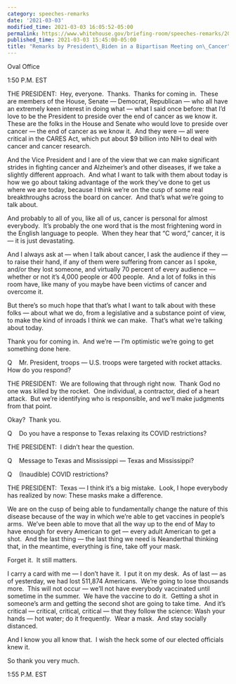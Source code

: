 ```yaml
---
category: speeches-remarks
date: '2021-03-03'
modified_time: 2021-03-03 16:05:52-05:00
permalink: https://www.whitehouse.gov/briefing-room/speeches-remarks/2021/03/03/remarks-by-president-biden-in-a-bipartisan-meeting-on-cancer/
published_time: 2021-03-03 15:45:00-05:00
title: "Remarks by President\_Biden in a Bipartisan Meeting on\_Cancer"
---
```

 
Oval Office

1:50 P.M. EST

THE PRESIDENT:  Hey, everyone.  Thanks.  Thanks for coming in.  These
are members of the House, Senate — Democrat, Republican — who all have
an extremely keen interest in doing what — what I said once before: that
I’d love to be the President to preside over the end of cancer as we
know it.  These are the folks in the House and Senate who would love to
preside over cancer — the end of cancer as we know it.  And they were —
all were critical in the CARES Act, which put about $9 billion into NIH
to deal with cancer and cancer research. 

And the Vice President and I are of the view that we can make
significant strides in fighting cancer and Alzheimer’s and other
diseases, if we take a slightly different approach.  And what I want to
talk with them about today is how we go about taking advantage of the
work they’ve done to get us where we are today, because I think we’re on
the cusp of some real breakthroughs across the board on cancer.  And
that’s what we’re going to talk about.

And probably to all of you, like all of us, cancer is personal for
almost everybody.  It’s probably the one word that is the most
frightening word in the English language to people.  When they hear that
“C word,” cancer, it is — it is just devastating. 

And I always ask at — when I talk about cancer, I ask the audience if
they — to raise their hand, if any of them were suffering from cancer as
I spoke, and/or they lost someone, and virtually 70 percent of every
audience — whether or not it’s 4,000 people or 400 people.  And a lot of
folks in this room have, like many of you maybe have been victims of
cancer and overcome it.

But there’s so much hope that that’s what I want to talk about with
these folks — about what we do, from a legislative and a substance point
of view, to make the kind of inroads I think we can make.  That’s what
we’re talking about today. 

Thank you for coming in.  And we’re — I’m optimistic we’re going to get
something done here.

Q    Mr. President, troops — U.S. troops were targeted with rocket
attacks.  How do you respond? 

THE PRESIDENT:  We are following that through right now.  Thank God no
one was killed by the rocket.  One individual, a contractor, died of a
heart attack.  But we’re identifying who is responsible, and we’ll make
judgments from that point. 

Okay?  Thank you.

Q    Do you have a response to Texas relaxing its COVID restrictions? 

THE PRESIDENT:  I didn’t hear the question. 

Q    Message to Texas and Mississippi — Texas and Mississippi?

Q    (Inaudible) COVID restrictions?

THE PRESIDENT:  Texas — I think it’s a big mistake.  Look, I hope
everybody has realized by now: These masks make a difference. 

We are on the cusp of being able to fundamentally change the nature of
this disease because of the way in which we’re able to get vaccines in
people’s arms.  We’ve been able to move that all the way up to the end
of May to have enough for every American to get — every adult American
to get a shot.  And the last thing — the last thing we need is
Neanderthal thinking that, in the meantime, everything is fine, take off
your mask. 

Forget it.  It still matters. 

I carry a card with me — I don’t have it.  I put it on my desk.  As of
last — as of yesterday, we had lost 511,874 Americans.  We’re going to
lose thousands more.  This will not occur — we’ll not have everybody
vaccinated until sometime in the summer.  We have the vaccine to do it. 
Getting a shot in someone’s arm and getting the second shot are going to
take time.  And it’s critical — critical, critical, critical — that they
follow the science: Wash your hands — hot water; do it frequently.  Wear
a mask.  And stay socially distanced. 

And I know you all know that.  I wish the heck some of our elected
officials knew it. 

So thank you very much.

1:55 P.M. EST

